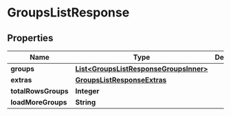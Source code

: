 

# GroupsListResponse


## Properties

| Name | Type | Description | Notes |
|------------ | ------------- | ------------- | -------------|
|**groups** | [**List&lt;GroupsListResponseGroupsInner&gt;**](GroupsListResponseGroupsInner.md) |  |  |
|**extras** | [**GroupsListResponseExtras**](GroupsListResponseExtras.md) |  |  |
|**totalRowsGroups** | **Integer** |  |  |
|**loadMoreGroups** | **String** |  |  |



